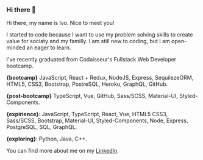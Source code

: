 ### Hi there 👋

Hi there, my name is Ivo. Nice to meet you! 

I started to code because I want to use my problem solving skills to 
create value for sociaty and my familly.
I am still new to coding, but I am open-minded an eager to learn. 

I've recently graduated from Codaisseur's Fullstack Web Developer bootcamp.

**{bootcamp}**
JavaScript, React + Redux, NodeJS, Express, SequilezeORM, HTML5, CSS3,
Bootstrap, PostreSQL, Heroku, GraphQL, GitHub.

**{post-bootcamp}**
TypeScript, Vue, GitHub, Sass/SCSS, Material-UI, Styled-Components. 

 **{expirience}**: JavaScript, TypeScript, React, Vue, HTML5
 CSS3, Sass/SCSS, Bootstrap, Material-UI, Styled-Components,
 Node, Express, PostgreSQL, SQL, GraphQL.
 
 **{exploring}**: Python, Java, C++.
 
You can find more about me on my [LinkedIn](https://www.linkedin.com/in/ivaylo-ivo-yankov/).
<!--
**mayallzObject/mayallzObject** is a ✨ _special_ ✨ repository because its `README.md` (this file) appears on your GitHub profile.


point_left Always happy to hear from you via email as well!

Here are some ideas to get you started:

- 🔭 I’m currently working on ...
- 🌱 I’m currently learning ...
- 👯 I’m looking to collaborate on ...
- 🤔 I’m looking for help with ...
- 💬 Ask me about ...
- 📫 How to reach me: ...
- 😄 Pronouns: ...
- ⚡ Fun fact: ...
-->
